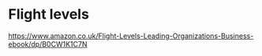# Flight levels

https://www.amazon.co.uk/Flight-Levels-Leading-Organizations-Business-ebook/dp/B0CW1K1C7N
